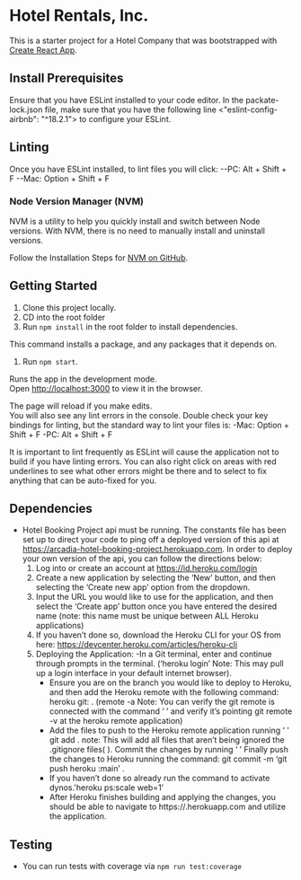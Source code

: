 # Hotel Rentals, Inc.

This is a starter project for a Hotel Company that was bootstrapped with [Create React App](https://github.com/facebook/create-react-app).

## Install Prerequisites
Ensure that you have ESLint installed to your code editor. In the packate-lock.json file, make sure that you have the following line <"eslint-config-airbnb": "^18.2.1"> to configure your ESLint.

## Linting
Once you have ESLint installed, to lint files you will click:
    --PC: Alt + Shift + F
    --Mac: Option + Shift + F

### Node Version Manager (NVM)

NVM is a utility to help you quickly install and switch between Node versions. With NVM, there is no need to manually install and uninstall versions.

Follow the Installation Steps for [NVM on GitHub](https://github.com/coreybutler/nvm-windows).

## Getting Started

1. Clone this project locally.
1. CD into the root folder
1. Run `npm install` in the root folder to install dependencies.

This command installs a package, and any packages that it depends on.

1. Run `npm start`.

Runs the app in the development mode.\
Open [http://localhost:3000](http://localhost:3000) to view it in the browser.

The page will reload if you make edits.\
You will also see any lint errors in the console.
Double check your key bindings for linting, but the standard way to lint your files is:
    -Mac: Option + Shift + F
    -PC: Alt + Shift + F

It is important to lint frequently as ESLint will cause the application not to build if you have linting errors. You can also right click on areas with red underlines to see what other errors might be there and to select to fix anything that can be auto-fixed for you.

## Dependencies
* Hotel Booking Project api must be running. The constants file has been set up to direct your code to ping off a deployed version of this api at https://arcadia-hotel-booking-project.herokuapp.com. In order to deploy your own version of the api, you can follow the directions below: 
    1. Log into or create an account at https://id.heroku.com/login
    2. Create a new application by selecting the ‘New’ button, and then selecting the ‘Create new app’ option from the dropdown. 
    3. Input the URL you would like to use for the application, and then select the ‘Create app’ button once you have entered the desired name (note: this name must be unique between ALL Heroku applications)
    4. If you haven’t done so, download the Heroku CLI for your OS from here: https://devcenter.heroku.com/articles/heroku-cli
    5. Deploying the Application:
        -In a Git terminal, enter and continue through prompts in the terminal. (‘heroku login’ Note: This may pull up a login interface in your default internet browser).
        - Ensure you are on the branch you would like to deploy to Heroku, and then add the Heroku remote with the following command: heroku git: . (remote -a <heroku-application-name> Note: You can verify the git remote is connected with the command ‘ ’ and verify it’s pointing git remote -v at the heroku remote application)
        - Add the files to push to the Heroku remote application running ‘ ' git add . note: This will add all files that aren’t being ignored the .gitignore files( ). Commit the changes by running ‘ ’ Finally push the changes to Heroku running the command: git commit -m <commit-message>  ‘git push heroku <branch-to-push>:main’ .
        - If you haven’t done so already run the command to activate dynos.'heroku ps:scale web=1’ 
        - After Heroku finishes building and applying the changes, you should be able to navigate to 
        https://<heroku-application-name>.herokuapp.com and utilize the application.


## Testing
* You can run tests with coverage via `npm run test:coverage`
